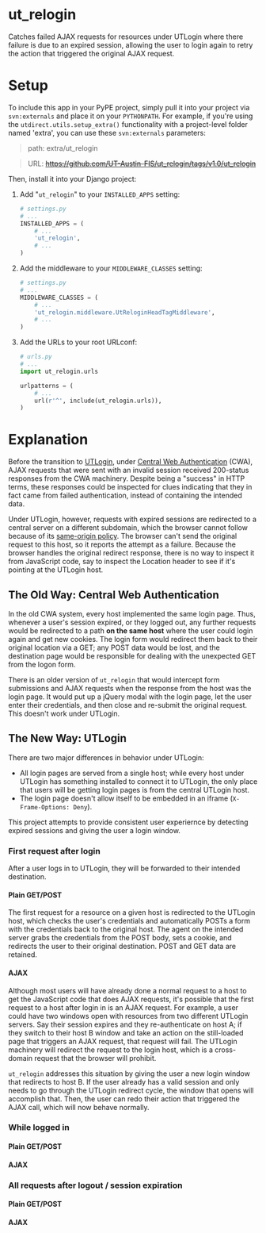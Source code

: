 ut_relogin
==========

Catches failed AJAX requests for resources under UTLogin where there failure is
due to an expired session, allowing the user to login again to retry the action
that triggered the original AJAX request.

Setup
=====

To include this app in your PyPE project, simply pull it into your project via
`svn:externals` and place it on your `PYTHONPATH`. For example, if you're using
the `utdirect.utils.setup_extra()` functionality with a project-level folder
named 'extra', you can use these `svn:externals` parameters:

> path: extra/ut_relogin

> URL: ~~https://github.com/UT-Austin-FIS/ut_relogin/tags/v1.0/ut_relogin~~

Then, install it into your Django project:

1. Add "`ut_relogin`" to your `INSTALLED_APPS` setting:
      ```python
      # settings.py
      # ...
      INSTALLED_APPS = (
          # ...
          'ut_relogin',
          # ...
      )
      ```

1. Add the middleware to your `MIDDLEWARE_CLASSES` setting:
      ```python
      # settings.py
      # ...
      MIDDLEWARE_CLASSES = (
          # ...
          'ut_relogin.middleware.UtReloginHeadTagMiddleware',
          # ...
      )
      ```

1. Add the URLs to your root URLconf:
      ```python
      # urls.py
      # ...
      import ut_relogin.urls

      urlpatterns = (
          # ...
          url(r'^', include(ut_relogin.urls)),
      )

      ```

Explanation
===========

Before the transition to [UTLogin](http://www.utexas.edu/its/utlogin/), under
[Central Web Authentication](http://www.utexas.edu/its/utlogin/Compare%20to%20CWA)
(CWA), AJAX requests that were sent with an invalid session received 200-status
responses from the CWA machinery. Despite being a "success" in HTTP terms,
these responses could be inspected for clues indicating that they in fact
came from failed authentication, instead of containing the intended data.

Under UTLogin, however, requests with expired sessions are redirected to a
central server on a different subdomain, which the browser cannot follow
because of its
[same-origin policy](http://en.wikipedia.org/wiki/Same-origin_policy). The
browser can't send the original request to this host, so it reports the attempt
as a failure.  Because the browser handles the original redirect response,
there is no way to inspect it from JavaScript code, say to inspect the Location
header to see if it's pointing at the UTLogin host.

## The Old Way: Central Web Authentication

In the old CWA system, every host implemented the same login page. Thus,
whenever a user's session expired, or they logged out, any further requests
would be redirected to a path **on the same host** where the user could login
again and get new cookies. The login form would redirect them back to their
original location via a GET; any POST data would be lost, and the destination
page would be responsible for dealing with the unexpected GET from the logon
form.

There is an older version of `ut_relogin` that would intercept form submissions
and AJAX requests when the response from the host was the login page. It would
put up a jQuery modal with the login page, let the user enter their
credentials, and then close and re-submit the original request. This doesn't
work under UTLogin.

## The New Way: UTLogin

There are two major differences in behavior under UTLogin:
* All login pages are served from a single host; while every host under UTLogin
  has something installed to connect it to UTLogin, the only place that users
  will be getting login pages is from the central UTLogin host.
* The login page doesn't allow itself to be embedded in an iframe
  (`X-Frame-Options: Deny`).

This project attempts to provide consistent user experiernce by detecting
expired sessions and giving the user a login window.

### First request after login
After a user logs in to UTLogin, they will be forwarded to their intended
destination.

#### Plain GET/POST
The first request for a resource on a given host is redirected to the UTLogin
host, which checks the user's credentials and automatically POSTs a form with
the credentials back to the original host. The agent on the intended server
grabs the credentials from the POST body, sets a cookie, and redirects the user
to their original destination. POST and GET data are retained.

#### AJAX
Although most users will have already done a normal request to a host to get
the JavaScript code that does AJAX requests, it's possible that the first
request to a host after login in is an AJAX request. For example, a user
could have two windows open with resources from two different UTLogin servers.
Say their session expires and they re-authenticate on host A; if they switch
to their host B window and take an action on the still-loaded page that
triggers an AJAX request, that request will fail. The UTLogin machinery will
redirect the request to the login host, which is a cross-domain request that
the browser will prohibit.

`ut_relogin` addresses this situation by giving the user a new login window
that redirects to host B. If the user already has a valid session and only
needs to go through the UTLogin redirect cycle, the window that opens will
accomplish that. Then, the user can redo their action that triggered the
AJAX call, which will now behave normally.

### While logged in
#### Plain GET/POST
#### AJAX

### All requests after logout / session expiration
#### Plain GET/POST
#### AJAX

